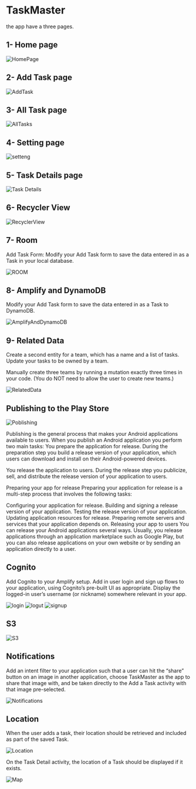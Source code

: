 # TaskMaster

the app have a three pages.

## 1- Home page

![HomePage](./img/TaskMasterHome.png)

## 2- Add Task page

![AddTask](./img/TaskMasterAddTask.png)

## 3- All Task page

![AllTasks](./img/TaskMasterAllTasks.png)

## 4- Setting page

![setteng](./img/TaskMasterSetting.png)

## 5- Task Details page

![Task Details](./img/TaskMasterTaskDetails.png)

## 6- Recycler View

![RecyclerView](./img/TaskMasterTaskRecyclerView01.png)

## 7- Room

Add Task Form: Modify your Add Task form to save the data entered in as a Task in your local database.

![ROOM](./img/TaskMasterAddTaskDatabase.png)

## 8- Amplify and DynamoDB

Modify your Add Task form to save the data entered in as a Task to DynamoDB.

![AmplifyAndDynamoDB](./img/TaskMasterAmplifyAndDynmoDB.png)

## 9- Related Data

Create a second entity for a team, which has a name and a list of tasks. Update your tasks to be owned by a team.

Manually create three teams by running a mutation exactly three times in your code. (You do NOT need to allow the user to create new teams.)

![RelatedData](./img/Screenshot_1.png)

## Publishing to the Play Store

![Poblishing](./img/TaskMasterAmplifyAndDynmoDB.png)

Publishing is the general process that makes your Android applications available to users. When you publish an Android application you perform two main tasks: You prepare the application for release. During the preparation step you build a release version of your application, which users can download and install on their Android-powered devices.

You release the application to users. During the release step you publicize, sell, and distribute the release version of your application to users.

Preparing your app for release Preparing your application for release is a multi-step process that involves the following tasks:

Configuring your application for release. Building and signing a release version of your application. Testing the release version of your application. Updating application resources for release. Preparing remote servers and services that your application depends on. Releasing your app to users You can release your Android applications several ways. Usually, you release applications through an application marketplace such as Google Play, but you can also release applications on your own website or by sending an application directly to a user.

## Cognito

Add Cognito to your Amplify setup. Add in user login and sign up flows to your application, using Cognito’s pre-built UI as appropriate. Display the logged-in user’s username (or nickname) somewhere relevant in your app.

![login](./img/TaskMasterLogin.png)
![logut](./img/TaskMasterLogout.png)
![signup](./img/TaskMasterSignup.png)

## S3

![S3](./img/TaskMasterS3.png)

## Notifications

Add an intent filter to your application such that a user can hit the “share” button on an image in another application, choose TaskMaster as the app to share that image with, and be taken directly to the Add a Task activity with that image pre-selected.

![Notifications](./img/TaskMasterTaskIntentFilter.png)

## Location

When the user adds a task, their location should be retrieved and included as part of the saved Task.

![Location](./img/TaskMasterLocation.png)

On the Task Detail activity, the location of a Task should be displayed if it exists.

![Map](./img/TaskMasterMap.png)
